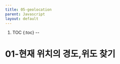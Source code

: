 ```yaml
---
title: 05-geolocation
parent: Javascript
layout: default
---
```


1. TOC
{:toc}
--

# 01-현재 위치의 경도,위도 찾기


<script async src="//jsfiddle.net/qwerew0/xqc0fzso/18/embed/"></script>